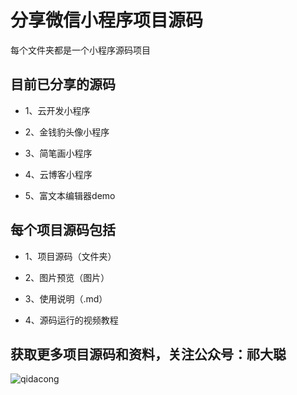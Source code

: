 
# 分享微信小程序项目源码

每个文件夹都是一个小程序源码项目

## 目前已分享的源码

- 1、云开发小程序

- 2、金钱豹头像小程序

- 3、简笔画小程序

- 4、云博客小程序

- 5、富文本编辑器demo


## 每个项目源码包括

- 1、项目源码（文件夹）

- 2、图片预览（图片）

- 3、使用说明（.md）

- 4、源码运行的视频教程


## 获取更多项目源码和资料，关注公众号：祁大聪 

![qidacong](https://cdn.jsdelivr.net/gh/qidacong/blob-img@master/20220520/qidacong.4z0s3ud9vm80.webp)


